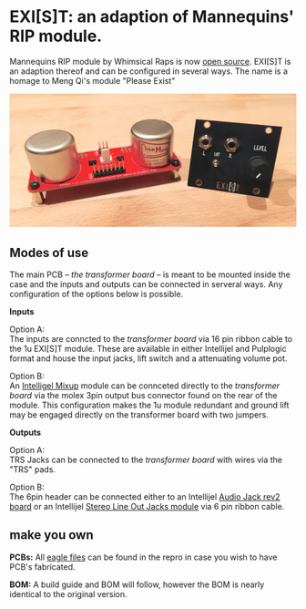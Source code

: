 # EXI[S]T: an adaption of Mannequins' RIP module.

Mannequins RIP module by Whimsical Raps is now [open source](https://github.com/whimsicalraps/RIP_DIY). EXI[S]T is an adaption thereof and can be configured in several ways. The name is a homage to Meng Qi's module "Please Exist"

![PCB](https://github.com/sonoCircuits/EXIST-RIP/blob/master/EXIST%20Images/IMG_2368.jpg)

## Modes of use

The main PCB – *the transformer board* – is meant to be mounted inside the case and the inputs and outputs can be connected in serveral ways. Any configuration of the options below is possible.

 **Inputs**
 
Option A: <br> The inputs are conncted to the *transformer board* via 16 pin ribbon cable to the 1u EXI[S]T module. These are available in either Intellijel and Pulplogic format and house the input jacks, lift switch and a attenuating volume pot. <br>

Option B: <br> An [Intelligel Mixup](https://intellijel.com/shop/eurorack/mixup) module can be connceted directly to the *transformer board* via the molex 3pin output bus connector found on the rear of the module. This configuration makes the 1u module redundant and ground lift may be engaged directly on the transformer board with two jumpers.

**Outputs**

Option A: <br> TRS Jacks can be connected to the *transformer board* with wires via the "TRS" pads. <br>

Option B: <br> The 6pin header can be connected either to an Intellijel [Audio Jack rev2 board](https://intellijel.com/shop/cases/7u-audio-jacks-board-v2) or an Intellijel [Stereo Line Out Jacks module](https://intellijel.com/shop/eurorack/1u/stereo-line-out-jacks-1u) via 6 pin ribbon cable.


## make you own

**PCBs:** All [eagle files](https://github.com/sonoCircuits/EXIST-RIP/tree/master/EXIST-EAGLE%20FILES) can be found in the repro in case you wish to have PCB's fabricated.

**BOM:** A build guide and BOM will follow, however the BOM is nearly identical to the original version.

